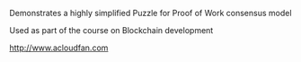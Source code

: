 Demonstrates a highly simplified Puzzle for 
Proof of Work consensus model

Used as part of the course on Blockchain development

http://www.acloudfan.com

